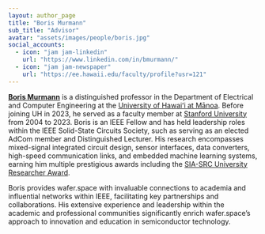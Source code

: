 ```yaml
---
layout: author_page
title: "Boris Murmann"
sub_title: "Advisor"
avatar: "assets/images/people/boris.jpg"
social_accounts:
  - icon: "jam jam-linkedin"
    url: "https://www.linkedin.com/in/bmurmann/"
  - icon: "jam jam-newspaper"
    url: "https://ee.hawaii.edu/faculty/profile?usr=121"
---
```

**[Boris Murmann](https://ee.hawaii.edu/faculty/profile?usr=121)** is a distinguished professor in the Department of Electrical and Computer Engineering at the [University of Hawaiʻi at Mānoa](https://manoa.hawaii.edu). Before joining UH in 2023, he served as a faculty member at [Stanford University](https://stanford.edu) from 2004 to 2023. Boris is an IEEE Fellow and has held leadership roles within the IEEE Solid-State Circuits Society, such as serving as an elected AdCom member and Distinguished Lecturer. His research encompasses mixed-signal integrated circuit design, sensor interfaces, data converters, high-speed communication links, and embedded machine learning systems, earning him multiple prestigious awards including the [SIA-SRC University Researcher Award](https://www.src.org/award/university-researcher/).

Boris provides wafer.space with invaluable connections to academia and influential networks within IEEE, facilitating key partnerships and collaborations. His extensive experience and leadership within the academic and professional communities significantly enrich wafer.space’s approach to innovation and education in semiconductor technology.
